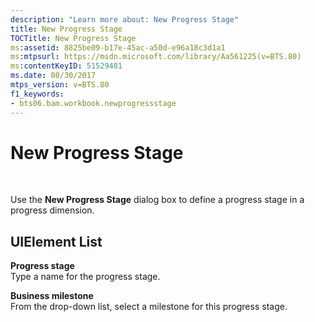 ```yaml
---
description: "Learn more about: New Progress Stage"
title: New Progress Stage
TOCTitle: New Progress Stage
ms:assetid: 8825be09-b17e-45ac-a50d-e96a18c3d1a1
ms:mtpsurl: https://msdn.microsoft.com/library/Aa561225(v=BTS.80)
ms:contentKeyID: 51529481
ms.date: 08/30/2017
mtps_version: v=BTS.80
f1_keywords:
- bts06.bam.workbook.newprogressstage
---
```


# New Progress Stage

 

Use the **New Progress Stage** dialog box to define a progress stage in a progress dimension.

## UIElement List

**Progress stage**  
Type a name for the progress stage.

**Business milestone**  
From the drop-down list, select a milestone for this progress stage.

